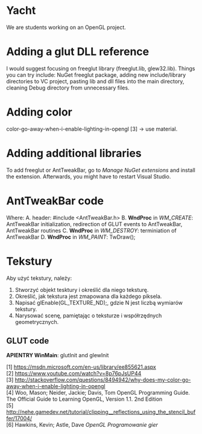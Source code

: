# Yacht
We are students working on an OpenGL project.

# Adding a glut DLL reference
I would suggest focusing on freeglut library (freeglut.lib, glew32.lib).
Things you can try include: NuGet freeglut package, adding new include/library directories to VC project, pasting lib and dll files into the main directory, cleaning Debug directory from unnecessary files.

# Adding color
color-go-away-when-i-enable-lighting-in-opengl [3] -> use material.

# Adding additional libraries
To add freeglut or AntTweakBar, go to *Manage NuGet extensions* and install the extension. Afterwards, you might have to restart Visual Studio.

# AntTweakBar code
Where:
A. header: #include <AntTweakBar.h>
B. **WndProc** in *WM_CREATE*: AntTweakBar initialization, redirection of GLUT events to AntTweakBar, AntTweakBar routines
C. **WndProc** in *WM_DESTROY*: terminiation of AntTweakBar
D. **WndProc** in *WM_PAINT*: TwDraw();

# Tekstury
Aby użyć tekstury, należy:
1. Stworzyć objekt tesktury i określić dla niego teksturę.
2. Określić, jak tekstura jest zmapowana dla każdego piksela.
3. Napisać glEnable(GL_TEXTURE_ND);, gdzie N jest liczbą wymiarów tekstury.
4. Narysować scenę, pamiętając o teksturze i współrzędnych geometrycznych.

## GLUT code
**APIENTRY WinMain**: glutInit and glewInit

[1] https://msdn.microsoft.com/en-us/library/ee855621.aspx  
[2] https://www.youtube.com/watch?v=8p76pJsUP44  
[3] http://stackoverflow.com/questions/8494942/why-does-my-color-go-away-when-i-enable-lighting-in-opengl  
[4] Woo, Mason; Neider, Jackie; Davis, Tom OpenGL Programming Guide. The Official Guide to Learning OpenGL, Version 1.1. 2nd Edition  
[5] http://nehe.gamedev.net/tutorial/clipping__reflections_using_the_stencil_buffer/17004/  
[6] Hawkins, Kevin; Astle, Dave _OpenGL Programowanie gier_  
